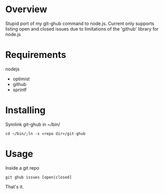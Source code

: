 Overview
===
Stupid port of my git-ghub command to node.js. Current only supports listing open and closed issues due to limitations of the 'github' library for node.js

Requirements
===
nodejs
 * optimist
 * github
 * sprintf

Installing
===
Symlink git-ghub in ~/bin/

    cd ~/bin/;ln -s <repo dir>/git-ghub

Usage
=====
Inside a git repo

    git ghub issues [open|closed]

That's it.
